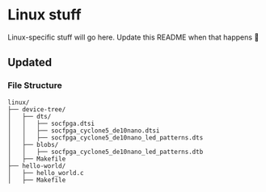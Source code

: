 # Linux stuff

Linux-specific stuff will go here. Update this README when that happens :slightly_smiling_face:

## Updated
### File Structure 
```plaintext
linux/
├── device-tree/
│   ├── dts/
│   │   ├── socfpga.dtsi
│   │   ├── socfpga_cyclone5_de10nano.dtsi
│   │   ├── socfpga_cyclone5_de10nano_led_patterns.dts
│   ├── blobs/
│   │   ├── socfpga_cyclone5_de10nano_led_patterns.dtb
│   ├── Makefile
├── hello-world/
│   ├── hello_world.c
│   ├── Makefile
```